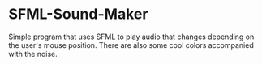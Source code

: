 # SFML-Sound-Maker
Simple program that uses SFML to play audio that changes depending on the user's mouse position. There are also some cool colors accompanied with the noise.

